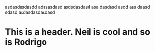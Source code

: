 asdasdasdasdd
adasasdasd
asdsdasdasd
asa
dasdasd
asdd
aas
daasd
sdasd
asdasdasdasdasd

# This is a header. Neil is cool and so is Rodrigo